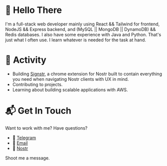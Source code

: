 # 👋 Hello There
I'm a full-stack web developer mainly using React && Tailwind for frontend, NodeJS && Express backend, and (MySQL || MongoDB || DynamoDB) && Redis databases. I also have some experience with Java and Python. That's just what I often use. I learn whatever is needed for the task at hand.

# 🚀 Activity
- Building [Signstr](https://github.com/reecehunter/signstr), a chrome extension for Nostr built to contain everything you need when navigating Nostr clients with UX in mind.
- Contributing to projects.
- Learning about building scalable applications with AWS.

# 📬 Get In Touch
Want to work with me? Have questions?
- 💬 [Telegram](https://t.me/reecehunt3r)
- 📩 [Email](mailto:heecerunter+github@gmail.com)
- 🦃 [Nostr](https://njump.me/npub1m5qvj2wj5t436tzvgvavturclnx6xwuv7w0gwquvmqjawffqc2usl6asqn)

Shoot me a message.
